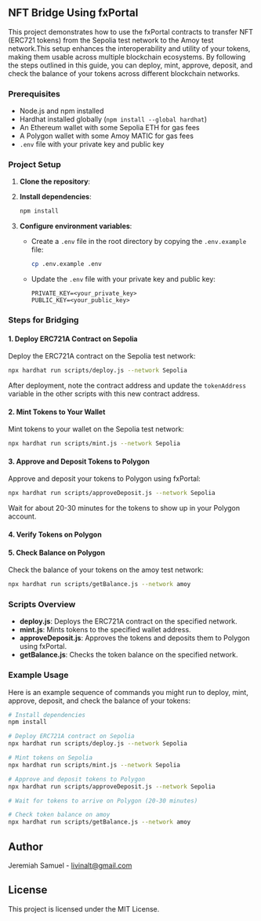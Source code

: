 ## NFT Bridge Using fxPortal

This project demonstrates how to use the fxPortal contracts to transfer NFT (ERC721 tokens) from the Sepolia test network to the Amoy test network.This setup enhances the interoperability and utility of your tokens, making them usable across multiple blockchain ecosystems. By following the steps outlined in this guide, you can deploy, mint, approve, deposit, and check the balance of your tokens across different blockchain networks. 

### Prerequisites

- Node.js and npm installed
- Hardhat installed globally (`npm install --global hardhat`)
- An Ethereum wallet with some Sepolia ETH for gas fees
- A Polygon wallet with some Amoy MATIC for gas fees
- `.env` file with your private key and public key

### Project Setup

1. **Clone the repository**:
  
2. **Install dependencies**:
    ```sh
    npm install
    ```

3. **Configure environment variables**:
    - Create a `.env` file in the root directory by copying the `.env.example` file:
      ```sh
      cp .env.example .env
      ```
    - Update the `.env` file with your private key and public key:
      ```
      PRIVATE_KEY=<your_private_key>
      PUBLIC_KEY=<your_public_key>
      ```

### Steps for Bridging

#### 1. Deploy ERC721A Contract on Sepolia

Deploy the ERC721A contract on the Sepolia test network:

```sh
npx hardhat run scripts/deploy.js --network Sepolia
```

After deployment, note the contract address and update the `tokenAddress` variable in the other scripts with this new contract address.

#### 2. Mint Tokens to Your Wallet

Mint tokens to your wallet on the Sepolia test network:

```sh
npx hardhat run scripts/mint.js --network Sepolia
```

#### 3. Approve and Deposit Tokens to Polygon

Approve and deposit your tokens to Polygon using fxPortal:

```sh
npx hardhat run scripts/approveDeposit.js --network Sepolia
```

Wait for about 20-30 minutes for the tokens to show up in your Polygon account.

#### 4. Verify Tokens on Polygon



#### 5. Check Balance on Polygon

Check the balance of your tokens on the amoy test network:

```sh
npx hardhat run scripts/getBalance.js --network amoy
```

### Scripts Overview

- **deploy.js**: Deploys the ERC721A contract on the specified network.
- **mint.js**: Mints tokens to the specified wallet address.
- **approveDeposit.js**: Approves the tokens and deposits them to Polygon using fxPortal.
- **getBalance.js**: Checks the token balance on the specified network.

### Example Usage

Here is an example sequence of commands you might run to deploy, mint, approve, deposit, and check the balance of your tokens:

```sh
# Install dependencies
npm install

# Deploy ERC721A contract on Sepolia
npx hardhat run scripts/deploy.js --network Sepolia

# Mint tokens on Sepolia
npx hardhat run scripts/mint.js --network Sepolia

# Approve and deposit tokens to Polygon
npx hardhat run scripts/approveDeposit.js --network Sepolia

# Wait for tokens to arrive on Polygon (20-30 minutes)

# Check token balance on amoy
npx hardhat run scripts/getBalance.js --network amoy
```
## Author
Jeremiah Samuel - livinalt@gmail.com

## License
This project is licensed under the MIT License.

